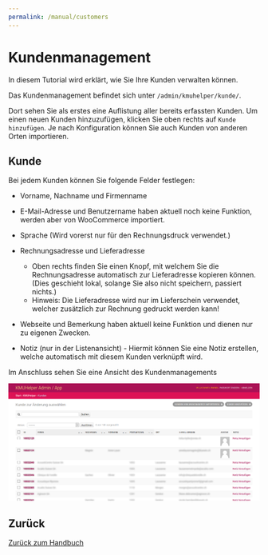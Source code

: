 ```yaml
---
permalink: /manual/customers
---
```


# Kundenmanagement

In diesem Tutorial wird erklärt, wie Sie Ihre Kunden verwalten können.

Das Kundenmanagement befindet sich unter `/admin/kmuhelper/kunde/`.

Dort sehen Sie als erstes eine Auflistung aller bereits erfassten Kunden.
Um einen neuen Kunden hinzuzufügen, klicken Sie oben rechts auf `Kunde hinzufügen`. Je nach Konfiguration können Sie auch Kunden von anderen Orten importieren.

## Kunde

Bei jedem Kunden können Sie folgende Felder festlegen:

- Vorname, Nachname und Firmenname
- E-Mail-Adresse und Benutzername haben aktuell noch keine Funktion, werden aber von WooCommerce importiert.
- Sprache (Wird vorerst nur für den Rechnungsdruck verwendet.)
- Rechnungsadresse und Lieferadresse
  - Oben rechts finden Sie einen Knopf, mit welchem Sie die Rechnungsadresse automatisch zur Lieferadresse kopieren können. (Dies geschieht lokal,    solange Sie also nicht speichern, passiert nichts.)
  - Hinweis: Die Lieferadresse wird nur im Lieferschein verwendet, welcher zusätzlich zur Rechnung gedruckt werden kann!
- Webseite und Bemerkung haben aktuell keine Funktion und dienen nur zu eigenen Zwecken.

- Notiz (nur in der Listenansicht) - Hiermit können Sie eine Notiz erstellen, welche automatisch mit diesem Kunden verknüpft wird.

Im Anschluss sehen Sie eine Ansicht des Kundenmanagements

![KMUHelper Admin - Kunde](../assets/images/screenshots/admin_kunde.png)

## Zurück

[Zurück zum Handbuch](./README.md)
